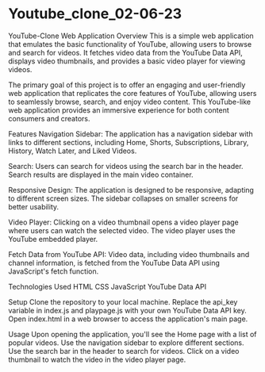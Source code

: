 # Youtube_clone_02-06-23

YouTube-Clone Web Application
Overview
This is a simple web application that emulates the basic functionality of YouTube, allowing users to browse and search for videos. It fetches video data from the YouTube Data API, displays video thumbnails, and provides a basic video player for viewing videos.

The primary goal of this project is to offer an engaging and user-friendly web application that replicates the core features of YouTube, allowing users to seamlessly browse, search, and enjoy video content. This YouTube-like web application provides an immersive experience for both content consumers and creators.

Features
Navigation Sidebar: The application has a navigation sidebar with links to different sections, including Home, Shorts, Subscriptions, Library, History, Watch Later, and Liked Videos.

Search: Users can search for videos using the search bar in the header. Search results are displayed in the main video container.

Responsive Design: The application is designed to be responsive, adapting to different screen sizes. The sidebar collapses on smaller screens for better usability.

Video Player: Clicking on a video thumbnail opens a video player page where users can watch the selected video. The video player uses the YouTube embedded player.

Fetch Data from YouTube API: Video data, including video thumbnails and channel information, is fetched from the YouTube Data API using JavaScript's fetch function.

Technologies Used
HTML
CSS
JavaScript
YouTube Data API

Setup
Clone the repository to your local machine.
Replace the api_key variable in index.js and playpage.js with your own YouTube Data API key.
Open index.html in a web browser to access the application's main page.

Usage
Upon opening the application, you'll see the Home page with a list of popular videos.
Use the navigation sidebar to explore different sections.
Use the search bar in the header to search for videos.
Click on a video thumbnail to watch the video in the video player page.
